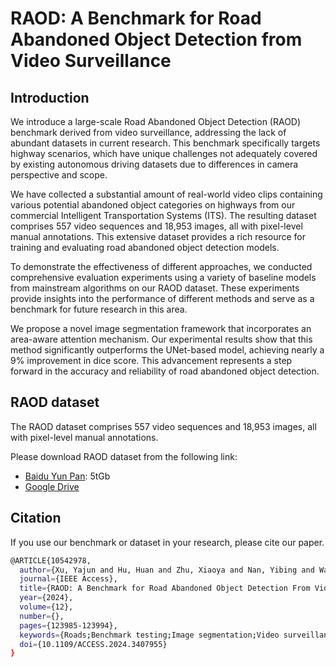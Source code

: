 # RAOD: A Benchmark for Road Abandoned Object Detection from Video Surveillance

## Introduction
We introduce a large-scale Road Abandoned Object Detection (RAOD) benchmark derived from video surveillance, addressing the lack of abundant datasets in current research. This benchmark specifically targets highway scenarios, which have unique challenges not adequately covered by existing autonomous driving datasets due to differences in camera perspective and scope.

We have collected a substantial amount of real-world video clips containing various potential abandoned object categories on highways from our commercial Intelligent Transportation Systems (ITS). The resulting dataset comprises 557 video sequences and 18,953 images, all with pixel-level manual annotations. This extensive dataset provides a rich resource for training and evaluating road abandoned object detection models.

To demonstrate the effectiveness of different approaches, we conducted comprehensive evaluation experiments using a variety of baseline models from mainstream algorithms on our RAOD dataset. These experiments provide insights into the performance of different methods and serve as a benchmark for future research in this area.

We propose a novel image segmentation framework that incorporates an area-aware attention mechanism. Our experimental results show that this method significantly outperforms the UNet-based model, achieving nearly a 9% improvement in dice score. This advancement represents a step forward in the accuracy and reliability of road abandoned object detection.

## RAOD dataset
The RAOD dataset comprises 557 video sequences and 18,953 images, all with pixel-level manual annotations.

Please download RAOD dataset from the following link:
- [Baidu Yun Pan]( https://pan.baidu.com/s/1MdjOxZ2TQ-5PX_cB6PJQYg): 5tGb
- [Google Drive](https://drive.google.com/file/d/1WsaBYKtHT55_bdx0JW2vohxsXjFYMdh9/view?usp=drive_link)

## Citation
If you use our benchmark or dataset in your research, please cite our paper.
```bash
@ARTICLE{10542978,
  author={Xu, Yajun and Hu, Huan and Zhu, Xiaoya and Nan, Yibing and Wang, Kai and Liu, Zhaoxiang and Lian, Shiguo},
  journal={IEEE Access}, 
  title={RAOD: A Benchmark for Road Abandoned Object Detection From Video Surveillance}, 
  year={2024},
  volume={12},
  number={},
  pages={123985-123994},
  keywords={Roads;Benchmark testing;Image segmentation;Video surveillance;Uncertainty;Object recognition;Training;Intelligent transportation systems;Road abandoned object detection;intelligent transportation system;video surveillance;area-aware attention mechanism},
  doi={10.1109/ACCESS.2024.3407955}
}


```
